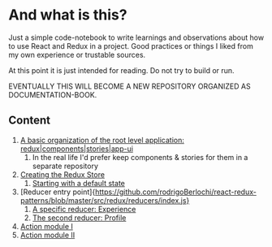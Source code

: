 # And what is this?

Just a simple code-notebook to write learnings and observations about how to use React and Redux in a project. 
Good practices or things I liked from my own experience or trustable sources. 

At this point it is just intended for reading. Do not try to build or run. 

EVENTUALLY THIS WILL BECOME A NEW REPOSITORY ORGANIZED AS DOCUMENTATION-BOOK. 

## Content

1. [A basic organization of the root level application: redux|components|stories|app-ui](https://github.com/rodrigoBerlochi/react-redux-patterns/tree/master/src)
   1. In the real life I'd prefer keep components & stories for them in a separate repository 
2. [Creating the Redux Store](https://github.com/rodrigoBerlochi/react-redux-patterns/blob/master/src/redux/store/store.js)
   1. [Starting with a default state](https://github.com/rodrigoBerlochi/react-redux-patterns/blob/master/src/redux/store/defaultState.js)
3. [Reducer entry point]{https://github.com/rodrigoBerlochi/react-redux-patterns/blob/master/src/redux/reducers/index.js}
   1. [A specific reducer: Experience](https://github.com/rodrigoBerlochi/react-redux-patterns/blob/master/src/redux/reducers/experienceReducer.js)
   2. [The second reducer: Profile](https://github.com/rodrigoBerlochi/react-redux-patterns/blob/master/src/redux/reducers/profileReducer.js)
4. [Action module I](https://github.com/rodrigoBerlochi/react-redux-patterns/blob/master/src/redux/actions/experienceActions.js)
5. [Action module II](https://github.com/rodrigoBerlochi/react-redux-patterns/blob/master/src/redux/actions/profileActions.js)